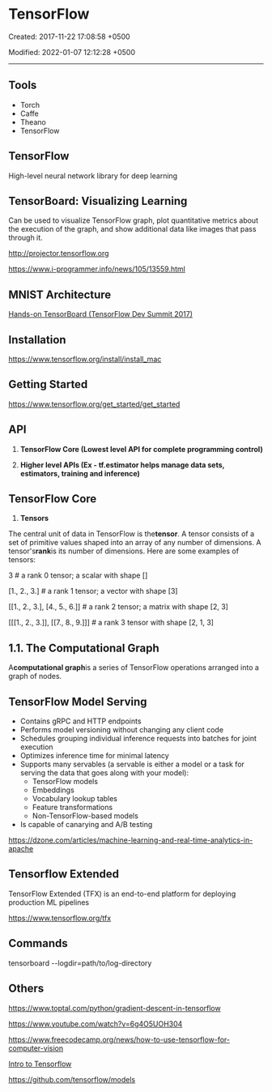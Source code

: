 # TensorFlow

Created: 2017-11-22 17:08:58 +0500

Modified: 2022-01-07 12:12:28 +0500

---

## Tools

- Torch
- Caffe
- Theano
- TensorFlow

## TensorFlow

High-level neural network library for deep learning

## TensorBoard: Visualizing Learning

Can be used to visualize TensorFlow graph, plot quantitative metrics about the execution of the graph, and show additional data like images that pass through it.

<http://projector.tensorflow.org>

<https://www.i-programmer.info/news/105/13559.html>

## MNIST Architecture

[Hands-on TensorBoard (TensorFlow Dev Summit 2017)](https://www.youtube.com/watch?v=eBbEDRsCmv4)

## Installation

<https://www.tensorflow.org/install/install_mac>

## Getting Started

<https://www.tensorflow.org/get_started/get_started>

## API

1. **TensorFlow Core (Lowest level API for complete programming control)**

2. **Higher level APIs (Ex - tf.estimator helps manage data sets, estimators, training and inference)**

## TensorFlow Core

1. **Tensors**

The central unit of data in TensorFlow is the**tensor**. A tensor consists of a set of primitive values shaped into an array of any number of dimensions. A tensor's**rank**is its number of dimensions. Here are some examples of tensors:

3 # a rank 0 tensor; a scalar with shape []

[1., 2., 3.] # a rank 1 tensor; a vector with shape [3]

[[1., 2., 3.], [4., 5., 6.]] # a rank 2 tensor; a matrix with shape [2, 3]

[[[1., 2., 3.]], [[7., 8., 9.]]] # a rank 3 tensor with shape [2, 1, 3]

## 1.1. The Computational Graph

A**computational graph**is a series of TensorFlow operations arranged into a graph of nodes.

## TensorFlow Model Serving

- Contains gRPC and HTTP endpoints
- Performs model versioning without changing any client code
- Schedules grouping individual inference requests into batches for joint execution
- Optimizes inference time for minimal latency
- Supports many servables (a servable is either a model or a task for serving the data that goes along with your model):
  - TensorFlow models
  - Embeddings
  - Vocabulary lookup tables
  - Feature transformations
  - Non-TensorFlow-based models
- Is capable of canarying and A/B testing

<https://dzone.com/articles/machine-learning-and-real-time-analytics-in-apache>

## Tensorflow Extended

TensorFlow Extended (TFX) is an end-to-end platform for deploying production ML pipelines

<https://www.tensorflow.org/tfx>

## Commands

tensorboard --logdir=path/to/log-directory

## Others

<https://www.toptal.com/python/gradient-descent-in-tensorflow>

<https://www.youtube.com/watch?v=6g4O5UOH304>

<https://www.freecodecamp.org/news/how-to-use-tensorflow-for-computer-vision>

[Intro to Tensorflow](https://www.youtube.com/playlist?list=PL2-dafEMk2A7EEME489DsI468AB0wQsMV)

<https://github.com/tensorflow/models>
